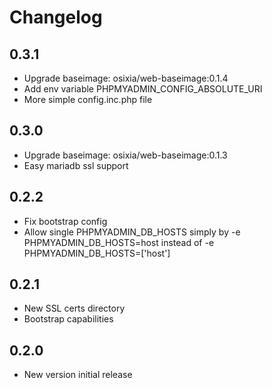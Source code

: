 # Changelog

## 0.3.1
  - Upgrade baseimage: osixia/web-baseimage:0.1.4
  - Add env variable PHPMYADMIN_CONFIG_ABSOLUTE_URI
  - More simple config.inc.php file

## 0.3.0
  - Upgrade baseimage: osixia/web-baseimage:0.1.3
  - Easy mariadb ssl support

## 0.2.2
  - Fix bootstrap config
  - Allow single PHPMYADMIN_DB_HOSTS simply by -e PHPMYADMIN_DB_HOSTS=host instead of -e PHPMYADMIN_DB_HOSTS=['host']

## 0.2.1
  - New SSL certs directory
  - Bootstrap capabilities

## 0.2.0
  - New version initial release
